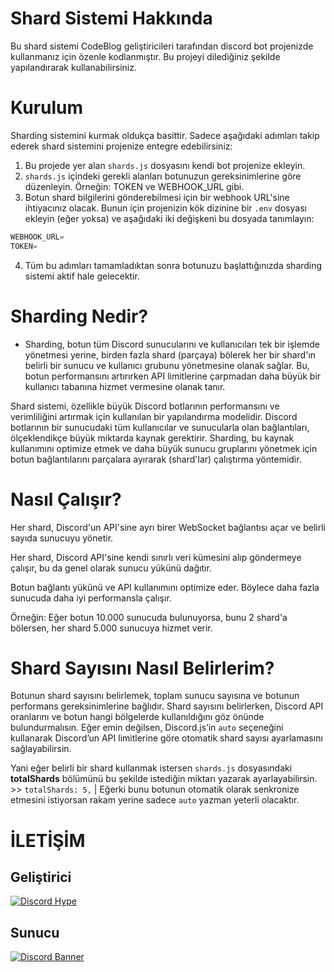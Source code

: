 # Shard Sistemi Hakkında

Bu shard sistemi CodeBlog geliştiricileri tarafından discord bot projenizde kullanmanız için özenle kodlanmıştır. Bu projeyi dilediğiniz şekilde yapılandırarak kullanabilirsiniz. 

# Kurulum

Sharding sistemini kurmak oldukça basittir. Sadece aşağıdaki adımları takip ederek shard sistemini projenize entegre edebilirsiniz:

1. Bu projede yer alan  ``shards.js`` dosyasını kendi bot projenize ekleyin.
2. ``shards.js`` içindeki gerekli alanları botunuzun gereksinimlerine göre düzenleyin. Örneğin: TOKEN ve WEBHOOK_URL gibi.
3. Botun shard bilgilerini gönderebilmesi için bir webhook URL'sine ihtiyacınız olacak. Bunun için projenizin kök dizinine bir ``.env`` dosyası ekleyin (eğer yoksa) ve aşağıdaki iki değişkeni bu dosyada tanımlayın:

```js
WEBHOOK_URL=
TOKEN=
```

4. Tüm bu adımları tamamladıktan sonra botunuzu başlattığınızda sharding sistemi aktif hale gelecektir.

# Sharding Nedir?

- Sharding, botun tüm Discord sunucularını ve kullanıcıları tek bir işlemde yönetmesi yerine, birden fazla shard (parçaya) bölerek her bir shard'ın belirli bir sunucu ve kullanıcı grubunu yönetmesine olanak sağlar. Bu, botun performansını artırırken API limitlerine çarpmadan daha büyük bir kullanıcı tabanına hizmet vermesine olanak tanır.

Shard sistemi, özellikle büyük Discord botlarının performansını ve verimliliğini artırmak için kullanılan bir yapılandırma modelidir. Discord botlarının bir sunucudaki tüm kullanıcılar ve sunucularla olan bağlantıları, ölçeklendikçe büyük miktarda kaynak gerektirir. Sharding, bu kaynak kullanımını optimize etmek ve daha büyük sunucu gruplarını yönetmek için botun bağlantılarını parçalara ayırarak (shard'lar) çalıştırma yöntemidir.

# Nasıl Çalışır?

Her shard, Discord'un API'sine ayrı birer WebSocket bağlantısı açar ve belirli sayıda sunucuyu yönetir.

Her shard, Discord API'sine kendi sınırlı veri kümesini alıp göndermeye çalışır, bu da genel olarak sunucu yükünü dağıtır.

Botun bağlantı yükünü ve API kullanımını optimize eder. Böylece daha fazla sunucuda daha iyi performansla çalışır.

Örneğin: Eğer botun 10.000 sunucuda bulunuyorsa, bunu 2 shard'a bölersen, her shard 5.000 sunucuya hizmet verir.

# Shard Sayısını Nasıl Belirlerim?

Botunun shard sayısını belirlemek, toplam sunucu sayısına ve botunun performans gereksinimlerine bağlıdır. Shard sayısını belirlerken, Discord API oranlarını ve botun hangi bölgelerde kullanıldığını göz önünde bulundurmalısın. Eğer emin değilsen, Discord.js’in ``auto`` seçeneğini kullanarak Discord’un API limitlerine göre otomatik shard sayısı ayarlamasını sağlayabilirsin.

Yani eğer belirli bir shard kullanmak istersen `shards.js` dosyasındaki **totalShards** bölümünü bu şekilde istediğin miktarı yazarak ayarlayabilirsin. >>  ``totalShards: 5,`` | Eğerki bunu botunun otomatik olarak senkronize etmesini istiyorsan rakam yerine sadece ``auto`` yazman yeterli olacaktır.

# İLETİŞİM

## Geliştirici
[![Discord Hype](https://img.shields.io/badge/Discord-HypeCaves-7289DA?style=for-the-badge&logo=discord&logoColor=white)](https://discord.com/users/1198654893758623755)

## Sunucu
[![Discord Banner](https://api.weblutions.com/discord/invite/codeblog/)](https://discord.gg/codeblog)
